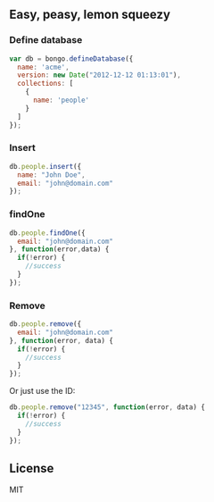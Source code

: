 ## Easy, peasy, lemon squeezy

### Define database

```javascript
var db = bongo.defineDatabase({
  name: 'acme',
  version: new Date("2012-12-12 01:13:01"),
  collections: [
    {
      name: 'people'
    }
  ]
});
```

### Insert

```javascript
db.people.insert({
  name: "John Doe",
  email: "john@domain.com"
});
```

### findOne

```javascript
db.people.findOne({
  email: "john@domain.com"
}, function(error,data) {
  if(!error) {
    //success
  }
});
```

### Remove

```javascript
db.people.remove({
  email: "john@domain.com"
}, function(error, data) {
  if(!error) {
    //success
  }
});
```

Or just use the ID:


```javascript
db.people.remove("12345", function(error, data) {
  if(!error) {
    //success
  }
});
```

## License

MIT
